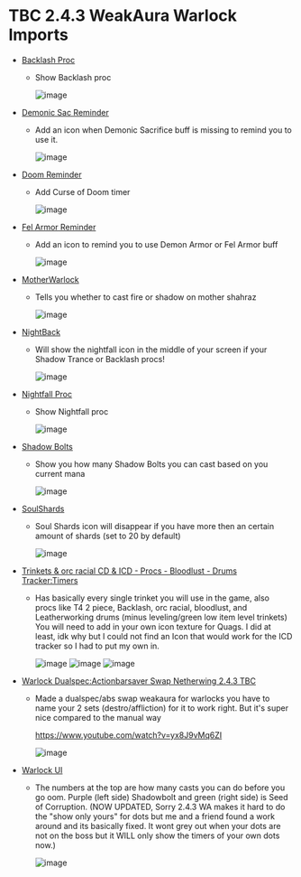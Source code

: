 # TBC 2.4.3 WeakAura Warlock Imports

- [Backlash Proc](https://github.com/GitGurky/WeakAura-Strings-Database-2.4.3/blob/main/Warlock/Backlash%20Proc)
  - Show Backlash proc
  
    ![image](https://github.com/GitGurky/WeakAura-Strings-Database-2.4.3/assets/47739411/2133450d-30b7-49d5-be85-18c9cb1312af)

- [Demonic Sac Reminder](https://github.com/GitGurky/WeakAura-Strings-Database-2.4.3/blob/main/Warlock/Demonic%20Sac%20Reminder)
  - Add an icon when Demonic Sacrifice buff is missing to remind you to use it.

    ![image](https://github.com/GitGurky/WeakAura-Strings-Database-2.4.3/assets/47739411/628ff314-bd73-411c-b4d2-8bfb3f8819e3)

- [Doom Reminder](https://github.com/GitGurky/WeakAura-Strings-Database-2.4.3/blob/main/Warlock/Doom%20Reminder)
  - Add Curse of Doom timer

    ![image](https://github.com/GitGurky/WeakAura-Strings-Database-2.4.3/assets/47739411/4d23dc69-22a2-44f8-adda-79bbeb5f862b)

- [Fel Armor Reminder](https://github.com/GitGurky/WeakAura-Strings-Database-2.4.3/blob/main/Warlock/Fel%20Armor%20Reminder)
  - Add an icon to remind you to use Demon Armor or Fel Armor buff

    ![image](https://github.com/GitGurky/WeakAura-Strings-Database-2.4.3/assets/47739411/f6ee7a11-08de-45f9-81bb-e4bea4134bbf)

- [MotherWarlock](https://github.com/GitGurky/WeakAura-Strings-Database-2.4.3/blob/main/Warlock/MotherWarlock)
  - Tells you whether to cast fire or shadow on mother shahraz

    ![image](https://github.com/GitGurky/WeakAura-Strings-Database-2.4.3/assets/47739411/49492400-b1ab-4650-9579-084a99476bdc)

- [NightBack](https://github.com/GitGurky/WeakAura-Strings-Database-2.4.3/blob/main/Warlock/NightBack.txt)
  - Will show the nightfall icon in the middle of your screen if your Shadow Trance or Backlash procs!

    ![image](https://github.com/GitGurky/WeakAura-Strings-Database-2.4.3/assets/90982783/01ad7c55-b7c7-4f82-83b7-6834a1615730)

- [Nightfall Proc](https://github.com/GitGurky/WeakAura-Strings-Database-2.4.3/blob/main/Warlock/Nightfall%20Proc)
  - Show Nightfall proc

    ![image](https://github.com/GitGurky/WeakAura-Strings-Database-2.4.3/assets/47739411/3037bd11-db2a-4783-9b43-9916804f450d)

- [Shadow Bolts](https://github.com/GitGurky/WeakAura-Strings-Database-2.4.3/blob/main/Warlock/Shadow%20Bolts)
  - Show you how many Shadow Bolts you can cast based on you current mana

    ![image](https://github.com/GitGurky/WeakAura-Strings-Database-2.4.3/assets/47739411/7e3b6c32-e25f-4eb1-a982-6c12a34d2654)

- [SoulShards](https://github.com/GitGurky/WeakAura-Strings-Database-2.4.3/blob/main/Warlock/SoulShards.txt)
  - Soul Shards icon will disappear if you have more then an certain amount of shards (set to 20 by default)

    ![image](https://github.com/GitGurky/WeakAura-Strings-Database-2.4.3/assets/90982783/aae1c0dc-e51a-494a-b62e-ecab905c18cc)

- [Trinkets & orc racial CD & ICD - Procs - Bloodlust - Drums Tracker:Timers](https://github.com/GitGurky/WeakAura-Strings-Database-2.4.3/blob/main/Warlock/Trinkets%20%26%20orc%20racial%20CD%20%26%20ICD%20-%20Procs%20-%20Bloodlust%20-%20Drums%20Tracker%3ATimers)
  - Has basically every single trinket you will use in the game, also procs like T4 2 piece, Backlash, orc racial, bloodlust, and Leatherworking drums (minus leveling/green low item level trinkets) You will need to add in your own icon texture for Quags. I did at least, idk why but I could not find an Icon that would work for the ICD tracker so I had to put my own in.

    ![image](https://github.com/GitGurky/WeakAura-Strings-Database-2.4.3/assets/90982783/27e30acc-92e9-456e-8be7-d87d2124d3cc)
    ![image](https://github.com/GitGurky/WeakAura-Strings-Database-2.4.3/assets/90982783/c4e5d4f8-08a0-406a-8047-87de1d1597f2)
    ![image](https://github.com/GitGurky/WeakAura-Strings-Database-2.4.3/assets/90982783/0a308535-94ee-41d6-a740-c8f437428919)

- [Warlock Dualspec:Actionbarsaver Swap Netherwing 2.4.3 TBC](https://github.com/GitGurky/WeakAura-Strings-Database-2.4.3/blob/main/Warlock/Warlock%20Dualspec%3AActionbarsaver%20Swap%20Netherwing%202.4.3%20TBC)
  - Made a dualspec/abs swap weakaura for warlocks you have to name your 2 sets (destro/affliction) for it to work right. But it's super nice compared to the manual way

    https://www.youtube.com/watch?v=yx8J9vMq6ZI

    ![image](https://github.com/GitGurky/WeakAura-Strings-Database-2.4.3/assets/47739411/62f40a3d-7111-405c-adbd-5fabb806c592)


- [Warlock UI](https://github.com/GitGurky/WeakAura-Strings-Database-2.4.3/blob/main/Warlock/Warlock%20UI)
  - The numbers at the top are how many casts you can do before you go oom. Purple (left side) Shadowbolt and green (right side) is Seed of Corruption. (NOW UPDATED, Sorry 2.4.3 WA makes it hard to do the "show only yours" for dots but me and a friend found a work around and its basically fixed. It wont grey out when your dots are not on the boss but it WILL only show the timers of your own dots now.)

    ![image](https://github.com/GitGurky/WeakAura-Strings-Database-2.4.3/assets/90982783/aacc8273-e939-445a-a139-4a7e55f91d97)

